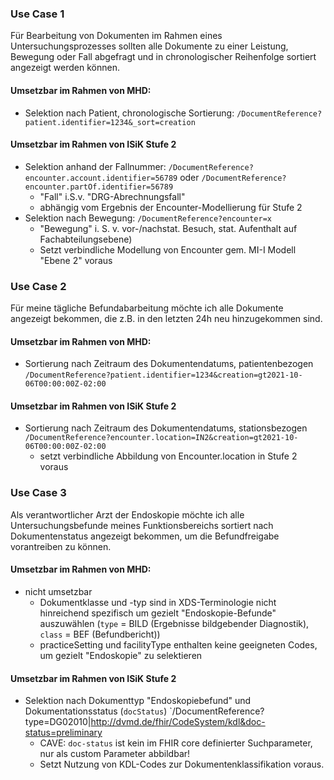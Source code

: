 ### Use Case 1
Für Bearbeitung von Dokumenten im Rahmen eines Untersuchungsprozesses sollten alle Dokumente zu einer Leistung, 
Bewegung oder Fall abgefragt und in chronologischer Reihenfolge sortiert angezeigt werden können.
#### Umsetzbar im Rahmen von MHD:
* Selektion nach Patient, chronologische Sortierung: `/DocumentReference?patient.identifier=1234&_sort=creation`
#### Umsetzbar im Rahmen von ISiK Stufe 2
* Selektion anhand der Fallnummer: `/DocumentReference?encounter.account.identifier=56789`  oder `/DocumentReference?encounter.partOf.identifier=56789` 
  * "Fall" i.S.v. "DRG-Abrechnungsfall" 
  * abhängig vom Ergebnis der Encounter-Modellierung für Stufe 2
* Selektion nach Bewegung: `/DocumentReference?encounter=x` 
  * "Bewegung" i. S. v. vor-/nachstat. Besuch, stat. Aufenthalt auf Fachabteilungsebene)
  * Setzt verbindliche Modellung von Encounter gem. MI-I Modell "Ebene 2" voraus

### Use Case 2
Für meine tägliche Befundabarbeitung möchte ich alle Dokumente angezeigt bekommen, die z.B. in den letzten 24h neu hinzugekommen sind.
#### Umsetzbar im Rahmen von MHD:
* Sortierung nach Zeitraum des Dokumentendatums, patientenbezogen `/DocumentReference?patient.identifier=1234&creation=gt2021-10-06T00:00:00Z-02:00`
#### Umsetzbar im Rahmen von ISiK Stufe 2
* Sortierung nach Zeitraum des Dokumentendatums, stationsbezogen `/DocumentReference?encounter.location=IN2&creation=gt2021-10-06T00:00:00Z-02:00`
  * setzt verbindliche Abbildung von Encounter.location in Stufe 2 voraus

### Use Case 3
Als verantwortlicher Arzt der Endoskopie möchte ich alle Untersuchungsbefunde meines Funktionsbereichs sortiert nach Dokumentenstatus angezeigt bekommen, 
um die Befundfreigabe vorantreiben zu können.
#### Umsetzbar im Rahmen von MHD:
* nicht umsetzbar
  * Dokumentklasse und -typ sind in XDS-Terminologie nicht hinreichend spezifisch um gezielt "Endoskopie-Befunde" auszuwählen (`type` = BILD (Ergebnisse bildgebender Diagnostik), `class` = BEF (Befundbericht))
  * practiceSetting und facilityType enthalten keine geeigneten Codes, um gezielt "Endoskopie" zu selektieren
#### Umsetzbar im Rahmen von ISiK Stufe 2
* Selektion nach Dokumenttyp "Endoskopiebefund" und Dokumentationsstatus (`docStatus`) `/DocumentReference?type=DG02010|http://dvmd.de/fhir/CodeSystem/kdl&doc-status=preliminary
  * CAVE: `doc-status` ist kein im FHIR core definierter Suchparameter, nur als custom Parameter abbildbar!
  * Setzt Nutzung von KDL-Codes zur Dokumentenklassifikation voraus. 
